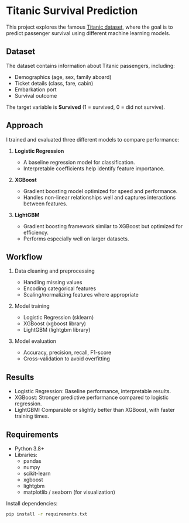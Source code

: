 # Titanic Survival Prediction

This project explores the famous [Titanic dataset](https://www.kaggle.com/c/titanic), where the goal is to predict passenger survival using different machine learning models.

## Dataset
The dataset contains information about Titanic passengers, including:
- Demographics (age, sex, family aboard)
- Ticket details (class, fare, cabin)
- Embarkation port
- Survival outcome

The target variable is **Survived** (1 = survived, 0 = did not survive).

## Approach
I trained and evaluated three different models to compare performance:

1. **Logistic Regression**  
   - A baseline regression model for classification.
   - Interpretable coefficients help identify feature importance.

2. **XGBoost**  
   - Gradient boosting model optimized for speed and performance.
   - Handles non-linear relationships well and captures interactions between features.

3. **LightGBM**  
   - Gradient boosting framework similar to XGBoost but optimized for efficiency.
   - Performs especially well on larger datasets.

## Workflow
1. Data cleaning and preprocessing
   - Handling missing values  
   - Encoding categorical features  
   - Scaling/normalizing features where appropriate  

2. Model training
   - Logistic Regression (sklearn)  
   - XGBoost (xgboost library)  
   - LightGBM (lightgbm library)  

3. Model evaluation
   - Accuracy, precision, recall, F1-score  
   - Cross-validation to avoid overfitting  

## Results
- Logistic Regression: Baseline performance, interpretable results.  
- XGBoost: Stronger predictive performance compared to logistic regression.  
- LightGBM: Comparable or slightly better than XGBoost, with faster training times.  

## Requirements
- Python 3.8+  
- Libraries:
  - pandas
  - numpy
  - scikit-learn
  - xgboost
  - lightgbm
  - matplotlib / seaborn (for visualization)

Install dependencies:
```bash
pip install -r requirements.txt